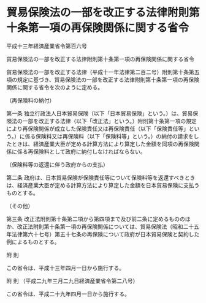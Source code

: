 # 貿易保険法の一部を改正する法律附則第十条第一項の再保険関係に関する省令

平成十三年経済産業省令第百六号

貿易保険法の一部を改正する法律附則第十条第一項の再保険関係に関する省令

貿易保険法の一部を改正する法律（平成十一年法律第二百二号）附則第十条第五項の規定に基づき、貿易保険法の一部を改正する法律附則第十条第一項の再保険関係に関する省令を次のように定める。

（再保険料の納付）

第一条 独立行政法人日本貿易保険（以下「日本貿易保険」という。）は、貿易保険法の一部を改正する法律（以下「改正法」という。）附則第十条第一項の規定により再保険関係が成立した保険責任又は再保険責任（以下「保険責任等」という。）に係る保険料又は再保険料（以下「保険料等」という。）の納付の請求をしたときは、経済産業大臣が定める計算方法により算定した金額を同項の再保険関係に係る再保険料として政府に納付しなければならない。

（保険料等の返還に伴う政府からの支払）

第二条 政府は、日本貿易保険が保険責任等について保険料等を返還すべきときは、経済産業大臣が定める計算方法により算定した金額を日本貿易保険に支払うものとする。

（その他）

第三条 改正法附則第十条第二項から第四項まで及び前二条に定めるもののほか、改正法附則第十条第一項の再保険関係については、貿易保険法（昭和二十五年法律第六十七号）第五十七条の再保険について政府が日本貿易保険と契約した例によるものとする。

附 則

この省令は、平成十三年四月一日から施行する。

附 則 （平成二九年三月二九日経済産業省令第二八号）

この省令は、平成二十九年四月一日から施行する。
